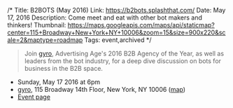 /*
Title: B2BOTS (May 2016)
Link: https://b2bots.splashthat.com/
Date: May 17, 2016
Description: Come meet and eat with other bot makers and thinkers!
Thumbnail: https://maps.googleapis.com/maps/api/staticmap?center=115+Broadway+New+York+NY+10006&zoom=15&size=900x220&scale=2&maptype=roadmap
Tags: event,archived
*/

>Join [gyro](https://www.gyro.com/), Advertising Age's 2016 B2B Agency of the Year, as well as leaders from the bot industry, for a deep dive discussion on bots for business in the B2B space.

- Sunday, May 17 2016 at 6pm
- [gyro](https://www.gyro.com/), 115 Broadway 14th Floor, New York,  NY 10006 ([map](https://www.google.com/maps/dir/Current+Location/115+Broadway+New+York+NY+10006))
- [Event page](https://b2bots.splashthat.com/)
